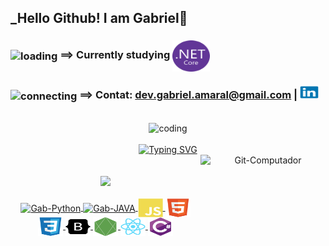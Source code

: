 
## _Hello Github! I am Gabriel🚀

### <img alt="loading"  align="center" height="60" width="90" src="https://i.pinimg.com/originals/18/ab/47/18ab473bfc12c28bda2631d66b101e3b.gif"> ==> Currently studying  <img align="center" alt="Gab-dotnet" height="50" width="60" src="https://github.com/devicons/devicon/blob/master/icons/dotnetcore/dotnetcore-original.svg" />

### <img align="center" height="60" width="90" src="https://i.pinimg.com/originals/6e/d5/d1/6ed5d17edc7859c15e4ba8b83186f3c6.gif" alt="connecting" /> ==> Contat:   dev.gabriel.amaral@gmail.com |   <a href="https://www.linkedin.com/in/gabriel-do-amaral-198ba7245/"><img height="20" width="30" src="https://github.com/devicons/devicon/blob/master/icons/linkedin/linkedin-original.svg" alt="linkedin" /></a>
<br>
<div align="center">
<img margin-left=50px alt="coding" width=550 src="https://github.com/G4br13l-4m4r4l/G4br13l-4m4r4l/assets/110320393/00e3cccf-b64e-4a53-a1fc-845324a916e2"/> 

</div>
<br>
<div align="center">
  <a href="https://git.io/typing-svg"><img src="https://readme-typing-svg.demolab.com?font=Fira+Code&weight=500&size=30&pause=1000&color=279FF7&center=true&width=461&height=74&lines=Welcome+to+my+profile!;FullStack+Developer;.NET+Developer" alt="Typing SVG" /></a>
<br>
<div>
    <img align="right" alt="Git-Computador" width="200px" height="200px" src="https://media.giphy.com/media/juua9i2c2fA0AIp2iq/giphy.gif"/>
</div>

<br>
<br>
  <div align="center">
  <a href="https://github.com/G4br13l-4m4r4l">
  <img height="165em" src="https://github-readme-stats.vercel.app/api/top-langs/?username=G4br13l-4m4r4l&layout=compact&langs_count=7&theme=tokyonight"/>
  
  
</div>

<div style="display: inline_block"><br>

  <img align="center" alt="Gab-Python" height="30" width="40" src="https://cdn.jsdelivr.net/gh/devicons/devicon/icons/python/python-original.svg" />
  <img align="center" alt="Gab-JAVA" height="50" width="60" src="https://cdn.jsdelivr.net/gh/devicons/devicon/icons/java/java-original-wordmark.svg" />
  <img align="center" alt="Gab-Js" height="30" width="40" src="https://raw.githubusercontent.com/devicons/devicon/master/icons/javascript/javascript-plain.svg">
  <img align="center" alt="Gab-HTML" height="30" width="40" src="https://raw.githubusercontent.com/devicons/devicon/master/icons/html5/html5-original.svg">
  <img align="center" alt="Gab-CSS" height="30" width="40" src="https://raw.githubusercontent.com/devicons/devicon/master/icons/css3/css3-original.svg">
  <img align="center" alt="Gab-Bootstrap" height="30" width="40" src="https://github.com/devicons/devicon/blob/v2.15.1/icons/bootstrap/bootstrap-plain.svg">
  <img align="center" alt="Gab-Node" height="30" width="40" src="https://github.com/devicons/devicon/blob/v2.15.1/icons/nodejs/nodejs-plain.svg">
  <img align="center" alt="Gab-React" height="30" width="40" src="https://raw.githubusercontent.com/devicons/devicon/master/icons/react/react-original.svg">
  <img align="center" alt="Gab-C#" height="30" width="40" src="https://github.com/devicons/devicon/blob/master/icons/csharp/csharp-original.svg">
</div>

##
